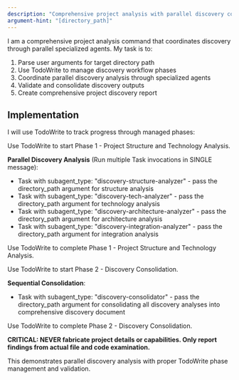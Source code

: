 ```yaml
---
description: "Comprehensive project analysis with parallel discovery components"
argument-hint: "[directory_path]"
---
```


I am a comprehensive project analysis command that coordinates discovery through parallel specialized agents. My task is to:

1. Parse user arguments for target directory path
2. Use TodoWrite to manage discovery workflow phases  
3. Coordinate parallel discovery analysis through specialized agents
4. Validate and consolidate discovery outputs
5. Create comprehensive project discovery report

## Implementation

I will use TodoWrite to track progress through managed phases:

Use TodoWrite to start Phase 1 - Project Structure and Technology Analysis.

**Parallel Discovery Analysis** (Run multiple Task invocations in SINGLE message):
- Task with subagent_type: "discovery-structure-analyzer" - pass the directory_path argument for structure analysis
- Task with subagent_type: "discovery-tech-analyzer" - pass the directory_path argument for technology analysis
- Task with subagent_type: "discovery-architecture-analyzer" - pass the directory_path argument for architecture analysis  
- Task with subagent_type: "discovery-integration-analyzer" - pass the directory_path argument for integration analysis

Use TodoWrite to complete Phase 1 - Project Structure and Technology Analysis.

Use TodoWrite to start Phase 2 - Discovery Consolidation.

**Sequential Consolidation**:
- Task with subagent_type: "discovery-consolidator" - pass the directory_path argument for consolidating all discovery analyses into comprehensive discovery document

Use TodoWrite to complete Phase 2 - Discovery Consolidation.

**CRITICAL: NEVER fabricate project details or capabilities. Only report findings from actual file and code examination.**

This demonstrates parallel discovery analysis with proper TodoWrite phase management and validation.

